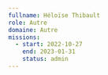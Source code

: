 ```yaml
---
fullname: Héloïse Thibault
role: Autre
domaine: Autre
missions:
  - start: 2022-10-27
    end: 2023-01-31
    status: admin
---
```


